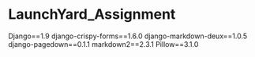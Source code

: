 # LaunchYard_Assignment
Django==1.9
django-crispy-forms==1.6.0
django-markdown-deux==1.0.5
django-pagedown==0.1.1
markdown2==2.3.1
Pillow==3.1.0
